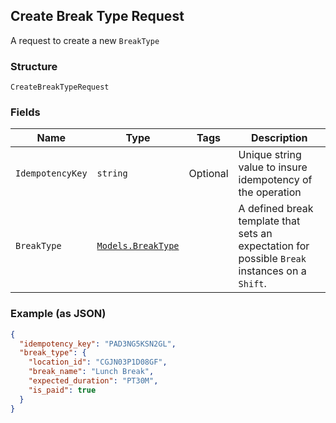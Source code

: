 ## Create Break Type Request

A request to create a new `BreakType`

### Structure

`CreateBreakTypeRequest`

### Fields

| Name | Type | Tags | Description |
|  --- | --- | --- | --- |
| `IdempotencyKey` | `string` | Optional | Unique string value to insure idempotency of the operation |
| `BreakType` | [`Models.BreakType`](/doc/models/break-type.md) |  | A defined break template that sets an expectation for possible `Break` <br>instances on a `Shift`. |

### Example (as JSON)

```json
{
  "idempotency_key": "PAD3NG5KSN2GL",
  "break_type": {
    "location_id": "CGJN03P1D08GF",
    "break_name": "Lunch Break",
    "expected_duration": "PT30M",
    "is_paid": true
  }
}
```

